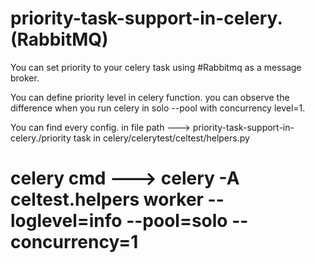 # priority-task-support-in-celery. (RabbitMQ)
You can set priority to your celery task using #Rabbitmq as a message broker.

You can define priority level in celery function. you can observe the difference when you run celery in solo --pool with concurrency level=1.

You can find every config. in file path ---> priority-task-support-in-celery./priority task in celery/celerytest/celtest/helpers.py

# celery cmd ---> celery -A celtest.helpers worker --loglevel=info --pool=solo --concurrency=1
